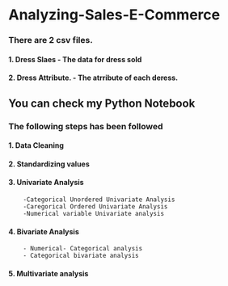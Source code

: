 # Analyzing-Sales-E-Commerce
### There are 2 csv files.
#### 1. Dress Slaes -  The data for dress sold 
#### 2. Dress Attribute. - The atrribute of each deress.

## You can check my Python Notebook 
### The following steps has been followed
#### 1. Data Cleaning 
#### 2. Standardizing values
#### 3. Univariate Analysis
        -Categorical Unordered Univariate Analysis
        -Caregorical Ordered Univariate Analysis
        -Numerical variable Univariate analysis
#### 4. Bivariate Analysis
        - Numerical- Categorical analysis
        - Categorical bivariate analysis
#### 5. Multivariate analysis 

        


